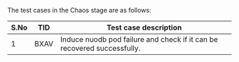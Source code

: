 The test cases in the Chaos stage are as follows:

| S.No | TID  | Test case description                                        |
| ---- | ---- | ------------------------------------------------------------ |
| 1    | BXAV | Induce nuodb pod failure and check if it can be recovered successfully. |


